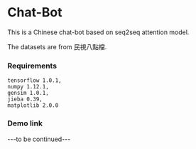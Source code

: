 # Chat-Bot

This is a Chinese chat-bot based on seq2seq attention model.

The datasets are from 民視八點檔.

### Requirements

    tensorflow 1.0.1,
    numpy 1.12.1,
    gensim 1.0.1,
    jieba 0.39,
    matplotlib 2.0.0

### <a>Demo link</a>
   
    
---to be continued---
